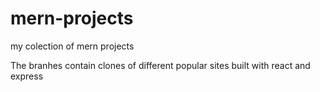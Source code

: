 # mern-projects
my colection of mern projects

The branhes contain clones of different popular sites built with react and express
